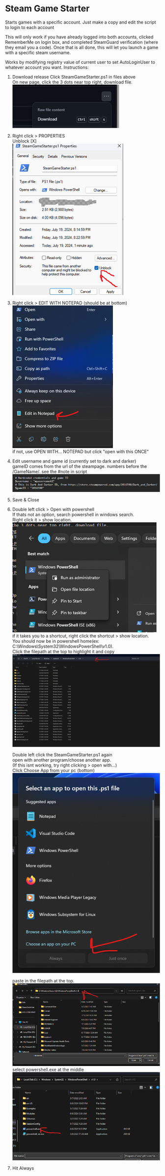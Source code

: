 # Steam Game Starter
Starts games with a specific account. Just make a copy and edit the script to login to each account

This will only work if you have already logged into both accounts, clicked RememberMe on login box, and completed SteamGuard verification (where they email you a code). Once that is all done, this will let you launch a game with a specific steam username.

Works by modifying registry value of current user to set AutoLoginUser to whatever account you want. 
Instructions:
1. Download release
    Click SteamGameStarter.ps1 in files above <br/>
    On new page, click the 3 dots near top right, download file. <br/>
    ![alt text](image.png) <br/>

2. Right click > PROPERTIES <br/>
    Unblock [X]<br/> 
    ![alt text](image-8.png) <br/>

3. Right click > EDIT WITH NOTEPAD (should be at bottom)<br/>
    ![alt text](image-1.png) <br/>
    if not, use OPEN WITH... NOTEPAD but click "open with this ONCE" <br/>

4. Edit username and game id (currently set to dark and darker) <br/>
    gameID comes from the url of the steampage. numbers before the /GameName/. see the #note in script <br/>
    ![alt text](image-2.png) <br/>

5. Save & Close <br/>

6. Double left click > Open with powershell <br/>
    If thats not an option, search powershell in windows search. <br/>
    Right click it > show location.  <br/>
    ![alt text](image-3.png) <br/>
        if it takes you to a shortcut, right click the shortcut > show location. <br/>
    You should now be in powershell home(ex: C:\Windows\System32\WindowsPowerShell\v1.0).  <br/>
    Click the filepath at the top to highlight it and copy <br/>
    ![alt text](image-4.png) <br/>
    
    Double left click the SteamGameStarter.ps1 again  <br/>
    open with another program/choose another app.  <br/>
        (If this isnt working, try right clicking > open with...) <br/>
    Click Choose App from your pc (bottom) <br/>
    ![alt text](image-5.png) <br/>

    paste in the filepath at the top. <br/>
    ![alt text](image-6.png) <br/>
    select powershell.exe at the middle <br/>
    ![alt text](image-7.png) <br/>

    
7. Hit Always

